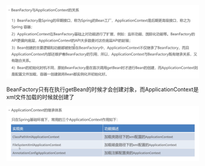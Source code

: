 ![image-20221212221709015](image/3.BeanFactory%E5%92%8CApplicationContext%E7%9A%84%E5%85%B3%E7%B3%BB/image-20221212221709015.png)

BeanFactory只有在执行getBean的时候才会创建对象，而ApplicationContext是xml文件加载的时候就创建了



![image-20221212231130028](image/3.BeanFactory%E5%92%8CApplicationContext%E7%9A%84%E5%85%B3%E7%B3%BB/image-20221212231130028.png)